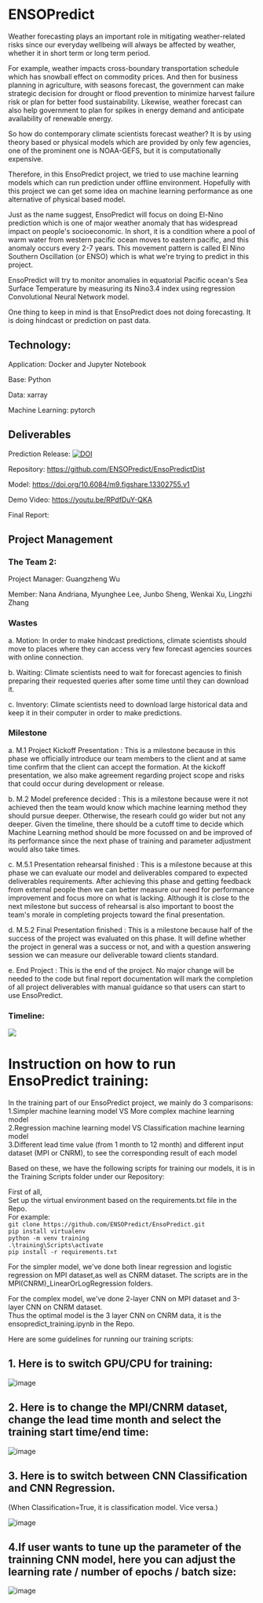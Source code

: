 # ENSOPredict

Weather forecasting plays an important role in mitigating weather-related risks since our everyday wellbeing will always be affected by weather, whether it in short term or long term period. 

For example, weather impacts cross-boundary transportation schedule which has snowball effect on commodity prices. And then for business planning in agriculture, with seasons forecast, the government can make strategic decision for drought or flood prevention to minimize harvest failure risk or plan for better food sustainability. Likewise, weather forecast can also help government to plan for spikes in energy demand and anticipate availability of renewable energy.

So how do contemporary climate scientists forecast weather? It is by using theory based or physical models which are provided by only few agencies, one of the prominent one is NOAA-GEFS, but it is computationally expensive.

Therefore, in this EnsoPredict project, we tried to use machine learning models which can run prediction under offline environment. Hopefully with this project we can get some idea on machine learning performance as one alternative of physical based model. 

Just as the name suggest, EnsoPredict will focus on doing El-Nino prediction which is one of major weather anomaly that has widespread impact on people's socioeconomic. In short, it is a condition where a pool of warm water from western pacific ocean moves to eastern pacific, and this anomaly occurs every 2-7 years. This movement pattern is called El Nino Southern Oscillation (or ENSO) which is what we're trying to predict in this project.

EnsoPredict will try to monitor anomalies in equatorial Pacific ocean's Sea Surface Temperature by measuring its Nino3.4 index using regression Convolutional Neural Network model.

One thing to keep in mind is that EnsoPredict does not doing forecasting. It is doing hindcast or prediction on past data.


## Technology:

Application: Docker and Jupyter Notebook

Base: Python

Data: xarray

Machine Learning: pytorch


## Deliverables

Prediction Release:
[![DOI](https://zenodo.org/badge/DOI/10.5281/zenodo.4301060.svg)](https://doi.org/10.5281/zenodo.4301060)

Repository: https://github.com/ENSOPredict/EnsoPredictDist

Model: https://doi.org/10.6084/m9.figshare.13302755.v1

Demo Video: https://youtu.be/RPdfDuY-QKA

Final Report:


## Project Management

### The Team 2:

Project Manager: Guangzheng Wu

Member: Nana Andriana, Myunghee Lee, Junbo Sheng, Wenkai Xu, Lingzhi Zhang

### Wastes

a. Motion: In order to make hindcast predictions, climate scientists should move to places where they can access very few forecast agencies sources with online connection.

b. Waiting: Climate scientists need to wait for forecast agencies to finish preparing their requested queries after some time until they can download it.

c. Inventory: Climate scientists need to download large historical data and keep it in their computer in order to make predictions.


### Milestone

a. M.1 Project Kickoff Presentation : This is a milestone because in this phase we officially introduce our team members to the client and at same time confirm that the client can accept the formation.
At the kickoff presentation, we also make agreement regarding project scope and risks that could occur during development or release.

b. M.2 Model preference decided : This is a milestone because were it not achieved then the team would know which machine learning method they should pursue deeper. Otherwise, the researh could go wider but not any deeper. Given the timeline, there should be a cutoff time to decide which Machine Learning method should be more focussed on and be improved of its performance since the next phase of training and parameter adjustment would also take times.

c. M.5.1 Presentation rehearsal finished : This is a milestone because at this phase we can evaluate our model and deliverables compared to expected deliverables requirements. After achieving this phase and getting feedback from external people then we can better measure our need for performance improvement and focus more on what is lacking. Although it is close to the next milestone but success of rehearsal is also important to boost the team's morale in completing projects toward the final presentation.

d. M.5.2 Final Presentation finished : This is a milestone because half of the success of the project was evaluated on this phase. It will define whether the project in general was a success or not, and with a question answering session we can measure our deliverable toward clients standard.

e. End Project : This is the end of the project. No major change will be needed to the code but final report documentation will mark the completion of all project deliverables with manual guidance so that users can start to use EnsoPredict.


### Timeline:

<img src="gantt.jpg"/>


# Instruction on how to run EnsoPredict training:

In the training part of our EnsoPredict project, we mainly do 3 comparisons:  
1.Simpler machine learning model VS More complex machine learning model  
2.Regression machine learning model VS Classification machine learning model  
3.Different lead time value (from 1 month to 12 month) and different input dataset (MPI or CNRM), to see the corresponding result of each model  

Based on these, we have the following scripts for training our models, it is in the Training Scripts folder under our Repository:  

First of all,   
Set up the virtual environment based on the requirements.txt file in the Repo.  
For example:  
`git clone https://github.com/ENSOPredict/EnsoPredict.git`  
`pip install virtualenv`  
`python -m venv training`  
`.\training\Scripts\activate`   
`pip install -r requirements.txt`  

For the simpler model, we've done both linear regression and logistic regression on MPI dataset,as well as CNRM dataset. The scripts are in the MPI(CNRM)_LinearOrLogRegression folders.  

For the complex model, we've done 2-layer CNN on MPI dataset and 3-layer CNN on CNRM dataset.  
Thus the optimal model is the 3 layer CNN on CNRM data, it is the ensopredict_training.ipynb in the Repo.  

Here are some guidelines for running our training scripts:  

## 1. Here is to switch GPU/CPU for training:  

![image](https://github.com/ENSOPredict/EnsoPredict/blob/main/1.png)  



## 2. Here is to change the MPI/CNRM dataset, change the lead time month and select the training start time/end time:  

![image](https://github.com/ENSOPredict/EnsoPredict/blob/main/2.png)  

## 3. Here is to switch between CNN Classification and CNN Regression.  
(When Classification=True, it is classification model. Vice versa.)  

![image](https://github.com/ENSOPredict/EnsoPredict/blob/main/3.png)  



## 4.If user wants to tune up the parameter of the trainning CNN model, here you can adjust the learning rate / number of epochs / batch size:  

![image](https://github.com/ENSOPredict/EnsoPredict/blob/main/4.png)  



